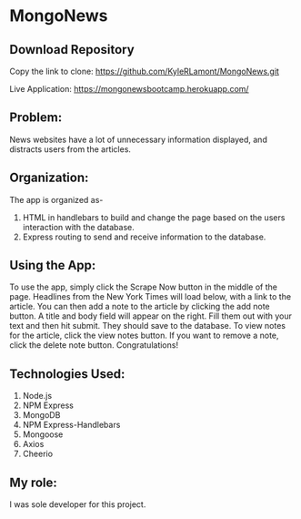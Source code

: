 # MongoNews

## Download Repository
Copy the link to clone:
<https://github.com/KyleRLamont/MongoNews.git>

Live Application:
<https://mongonewsbootcamp.herokuapp.com/>

## Problem: 
News websites have a lot of unnecessary information displayed, and distracts users from the articles.

## Organization: 
The app is organized as-
1. HTML in handlebars to build and change the page based on the users interaction with the database.
2. Express routing to send and receive information to the database.

## Using the App: 
To use the app, simply click the Scrape Now button in the middle of the page. Headlines from the New York Times will load below, with a link to the article. You can then add a note to the article by clicking the add note button. A title and body field will appear on the right. Fill them out with your text and then hit submit. They should save to the database. To view notes for the article, click the view notes button. If you want to remove a note, click the delete note button. Congratulations!


## Technologies Used: 
1. Node.js
2. NPM Express
3. MongoDB
4. NPM Express-Handlebars
5. Mongoose
6. Axios
7. Cheerio


## My role: 
I was sole developer for this project. 
